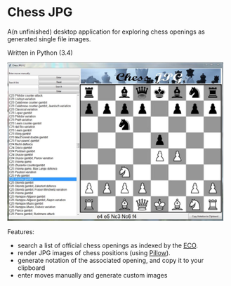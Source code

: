 # Chess JPG
A(n unfinished) desktop application for exploring chess openings as generated single file images.

Written in Python (3.4)

<img src="Chess JPG.JPG" width="492" height="361">

Features: 
* search a list of official chess openings as indexed by the [ECO](https://en.wikipedia.org/wiki/Encyclopaedia_of_Chess_Openings).
* render JPG images of chess positions (using [Pillow](https://github.com/python-pillow/Pillow)). 
* generate notation of the associated opening, and copy it to your clipboard  
* enter moves manually and generate custom images